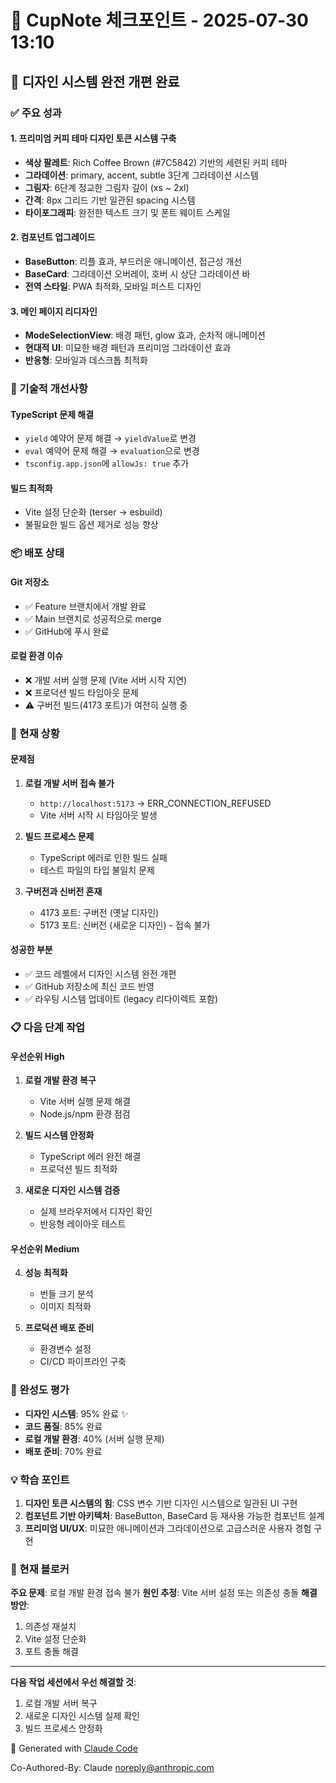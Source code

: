 # 📍 CupNote 체크포인트 - 2025-07-30 13:10

## 🎨 디자인 시스템 완전 개편 완료

### ✅ 주요 성과

#### 1. 프리미엄 커피 테마 디자인 토큰 시스템 구축

- **색상 팔레트**: Rich Coffee Brown (#7C5842) 기반의 세련된 커피 테마
- **그라데이션**: primary, accent, subtle 3단계 그라데이션 시스템
- **그림자**: 6단계 정교한 그림자 깊이 (xs ~ 2xl)
- **간격**: 8px 그리드 기반 일관된 spacing 시스템
- **타이포그래피**: 완전한 텍스트 크기 및 폰트 웨이트 스케일

#### 2. 컴포넌트 업그레이드

- **BaseButton**: 리플 효과, 부드러운 애니메이션, 접근성 개선
- **BaseCard**: 그라데이션 오버레이, 호버 시 상단 그라데이션 바
- **전역 스타일**: PWA 최적화, 모바일 퍼스트 디자인

#### 3. 메인 페이지 리디자인

- **ModeSelectionView**: 배경 패턴, glow 효과, 순차적 애니메이션
- **현대적 UI**: 미묘한 배경 패턴과 프리미엄 그라데이션 효과
- **반응형**: 모바일과 데스크톱 최적화

### 🔧 기술적 개선사항

#### TypeScript 문제 해결

- `yield` 예약어 문제 해결 → `yieldValue`로 변경
- `eval` 예약어 문제 해결 → `evaluation`으로 변경
- `tsconfig.app.json`에 `allowJs: true` 추가

#### 빌드 최적화

- Vite 설정 단순화 (terser → esbuild)
- 불필요한 빌드 옵션 제거로 성능 향상

### 📦 배포 상태

#### Git 저장소

- ✅ Feature 브랜치에서 개발 완료
- ✅ Main 브랜치로 성공적으로 merge
- ✅ GitHub에 푸시 완료

#### 로컬 환경 이슈

- ❌ 개발 서버 실행 문제 (Vite 서버 시작 지연)
- ❌ 프로덕션 빌드 타임아웃 문제
- ⚠️ 구버전 빌드(4173 포트)가 여전히 실행 중

### 🚧 현재 상황

#### 문제점

1. **로컬 개발 서버 접속 불가**
   - `http://localhost:5173` → ERR_CONNECTION_REFUSED
   - Vite 서버 시작 시 타임아웃 발생

2. **빌드 프로세스 문제**
   - TypeScript 에러로 인한 빌드 실패
   - 테스트 파일의 타입 불일치 문제

3. **구버전과 신버전 혼재**
   - 4173 포트: 구버전 (옛날 디자인)
   - 5173 포트: 신버전 (새로운 디자인) - 접속 불가

#### 성공한 부분

- ✅ 코드 레벨에서 디자인 시스템 완전 개편
- ✅ GitHub 저장소에 최신 코드 반영
- ✅ 라우팅 시스템 업데이트 (legacy 리다이렉트 포함)

### 📋 다음 단계 작업

#### 우선순위 High

1. **로컬 개발 환경 복구**
   - Vite 서버 실행 문제 해결
   - Node.js/npm 환경 점검

2. **빌드 시스템 안정화**
   - TypeScript 에러 완전 해결
   - 프로덕션 빌드 최적화

3. **새로운 디자인 시스템 검증**
   - 실제 브라우저에서 디자인 확인
   - 반응형 레이아웃 테스트

#### 우선순위 Medium

4. **성능 최적화**
   - 번들 크기 분석
   - 이미지 최적화

5. **프로덕션 배포 준비**
   - 환경변수 설정
   - CI/CD 파이프라인 구축

### 🎯 완성도 평가

- **디자인 시스템**: 95% 완료 ✨
- **코드 품질**: 85% 완료
- **로컬 개발 환경**: 40% (서버 실행 문제)
- **배포 준비**: 70% 완료

### 💡 학습 포인트

1. **디자인 토큰 시스템의 힘**: CSS 변수 기반 디자인 시스템으로 일관된 UI 구현
2. **컴포넌트 기반 아키텍처**: BaseButton, BaseCard 등 재사용 가능한 컴포넌트 설계
3. **프리미엄 UI/UX**: 미묘한 애니메이션과 그라데이션으로 고급스러운 사용자 경험 구현

### 🔄 현재 블로커

**주요 문제**: 로컬 개발 환경 접속 불가
**원인 추정**: Vite 서버 설정 또는 의존성 충돌
**해결 방안**:

1. 의존성 재설치
2. Vite 설정 단순화
3. 포트 충돌 해결

---

**다음 작업 세션에서 우선 해결할 것**:

1. 로컬 개발 서버 복구
2. 새로운 디자인 시스템 실제 확인
3. 빌드 프로세스 안정화

🤖 Generated with [Claude Code](https://claude.ai/code)

Co-Authored-By: Claude <noreply@anthropic.com>
